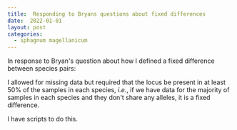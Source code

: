 ```yaml
---
title:  Responding to Bryans questions about fixed differences
date:  2022-01-01
layout: post
categories:
  - sphagnum magellanicum
---
```

In response to Bryan's question about how I defined a fixed difference between species pairs:

I allowed for missing data but required that the locus be present in at least 50% of the samples in each species, _i.e._, if we have data for the majority of samples in each species and they don't share any alleles, it is a fixed difference.

I have scripts to do this.
